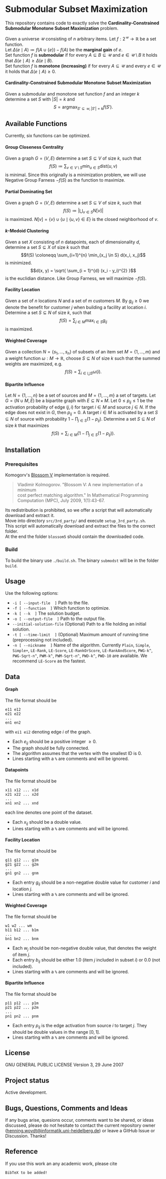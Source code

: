 
# Submodular Subset Maximization

This repository contains code to exactly solve the **Cardinality-Constrained Submodular Monotone Subset Maximization** problem.

Given a universe $\mathcal{U}$ consisting of $n$ arbitrary items. Let $f : 2^{\mathcal{U}} \to \mathbb{R}$ be a set function.      
Let $\Delta(e \mid A) \coloneqq f(A \cup \{e\}) - f(A)$ be the **marginal gain** of $e$.          
Set function $f$ is **submodular** if for every $A \subseteq B \subseteq \mathcal{U}$ and $e \in \mathcal{U} \setminus B$ it holds that $\Delta(e \mid A) \geq \Delta(e \mid B)$.        
Set function $f$ is **monotone (increasing)** if for every $A \subseteq \mathcal{U}$ and every $e \in \mathcal{U}$ it holds that $\Delta(e \mid A) \geq 0$.

#### Cardinality-Constrained Submodular Monotone Subset Maximization

Given a submodular and monotone set function $f$ and an integer $k$ determine a set $S$ with $|S| = k$ and        
$$S = \text{arg}\max_{S' \subseteq \mathcal{U}, |S'| = k} f(S').$$

## Available Functions

Currently, six functions can be optimized.

#### Group Closeness Centrality
Given a graph $G=(V, E)$ determine a set $S \subseteq V$ of size $k$, such that $$f(S) \coloneqq \sum_{v \in V \setminus S} \min_{u \in S} \text{dist}(u, v)$$ is minimal. Since this originally is a minimization problem, we will use Negative Group Farness $-f(S)$ as the function to maximize.

#### Partial Dominating Set
Given a graph $G=(V, E)$ determine a set $S \subseteq V$ of size $k$, such that $$f(S) \coloneqq |\bigcup_{v \in S} N[v]|$$ is maximized. $N[v] = \{v\} \cup \{u \mid \{u, v\} \in E\}$ is the closed neighborhood of $v$.

#### $k$-Medoid Clustering
Given a set $X$ consisting of $n$ datapoints, each of dimensionality $d$, determine a set $S \subseteq X$ of size $k$ such that $$f(S) \coloneqq \sum_{i=1}^{n} \min_{x_j \in S} d(x_i, x_j)$$ is minimized. $$d(x, y) = \sqrt{ \sum_{i = 1}^{d} (x_i - y_i)^{2} }$$ is the euclidian distance. Like Group Farness, we will maximize $-f(S)$.

#### Facility Location
Given a set of $n$ locations $N$ and a set of $m$ customers $M$. By $g_{ij} \geq 0$ we denote the benefit for customer $j$ when building a facility at location $i$. Determine a set $S \subseteq N$ of size $k$, such that $$f(S) = \sum_{j \in M} \max_{i \in S} g_{ij}$$ is maximized.

#### Weighted Coverage
Given a collection $N = \{s_1, \ldots, s_n\}$ of subsets of an item set $M = \{1, \ldots, m\}$ and a weight function $\omega: M \to \mathbb{R}$, choose $S \subseteq N$ of size $k$ such that the summed weights are maximized, e.g. $$f(S) = \sum_{i \in \bigcup S} \omega(i). $$

#### Bipartite Influence
Let $N = \{1, \ldots, n\}$ be a set of sources and $M = \{1, \ldots, m\}$ a set of targets. Let $G=(N \cup M, E)$ be a bipartite graph with $E \subseteq N \times M$. Let $0 \leq p_{ij} \leq 1$ be the activation probability of edge $(j, i)$ for target $i \in M$ and source $j \in N$. If the edge does not exist in $G$, then $p_{ij} = 0$. A target $i \in M$ is activated by a set $S \subseteq N$ of source with probability $1 - \prod_{j \in S}(1 - p_{ij})$. Determine a set $S \subseteq N$ of size $k$ that maximizes $$f(S) = \sum_{i \in M} \Big(1 - \prod_{j \in S}(1 - p_{ij})\Big). $$

## Installation

### Prerequisites

Komogorv's [Blossom V](https://pub.ista.ac.at/~vnk/software.html#BLOSSOM5) implementation is required.

> Vladimir Kolmogorov. "Blossom V: A new implementation of a minimum  
> cost perfect matching algorithm." In Mathematical Programming  
> Computation (MPC), July 2009, 1(1):43-67.

Its redistribution is prohibited, so we offer a script that will automatically download and extract it.  
Move into directory `src/3rd_party/` and execute `setup_3rd_party.sh`.  
This script will automatically download and extract the files to the correct folder.  
At the end the folder `blossom5` should contain the downloaded code.

### Build
To build the binary use `./build.sh`. The binary `submodst` will be in the folder `build`.

## Usage

Use the following options:

- `-i [ --input-file  ]` Path to the file.
- `-f [ --function  ]` Which function to optimize.
- `-k [ --k  ]` The solution budget.
- `-o [ --output-file  ]` Path to the output file.
- `--initial-solution-file` (Optional) Path to a file holding an initial solution.
- `-t [ --time-limit  ]` (Optional) Maximum amount of running time (preprocessing not included).
- `-n [ --nickname  ]` Name of the algorithm. Currently `Plain`, `Simple`, `Simple+`, `LE-Rank`, `LE-Score`, `LE-RankOrScore`, `LE-RankAndScore`, `PWG-k^`, `PWG-Sqrt-n^`, `PWM-k^`, `PWM-Sqrt-n^`, `PWD-k^`, `PWD-10` are available. We recommend `LE-Score` as the fastest.

## Data

#### Graph

The file format should be

```  
e11 e12  
e21 e22  
...  
en1 en2  
```
with `ei1 ei2` denoting edge $i$ of the graph.

- Each $e_{ij}$ should be a positive integer $\geq 0$.
- The graph should be fully connected.
- The algorithm assumes that the vertex with the smallest ID is 0.
- Lines starting with a `%` are comments and will be ignored.

#### Datapoints

The file format should be

```
x11 x12 ... x1d
x21 x22 ... x2d
...
xn1 xn2 ... xnd
```   
each line denotes one point of the dataset.

- Each $x_{ij}$ should be a double value.
- Lines starting with a `%` are comments and will be ignored.

#### Facility Location

The file format should be
```
g11 g12 ... g1m
g21 g22 ... g2m
...
gn1 gn2 ... gnm
```
- Each entry $g_{ij}$ should be a non-negative double value for customer $i$ and location $j$.
- Lines starting with a `%` are comments and will be ignored.

#### Weighted Coverage

The file format should be
```
w1 w2 ... wm
b11 b12 ... b1m
...
bn1 bn2 ... bnm
```
- Each $w_j$ should be non-negative double value, that denotes the weight of item $j$.
- Each entry $b_{ij}$ should be either 1.0 (item $j$ included in subset $i$) or 0.0 (not included).
- Lines starting with a `%` are comments and will be ignored.


#### Bipartite Influence

The file format should be
```
p11 p12 ... p1m
p21 p22 ... p2m
...
pn1 pn2 ... pnm
```
- Each entry $p_{ij}$ is the edge activation from source $i$ to target $j$. They should be double values in the range $[0, 1]$.
- Lines starting with a `%` are comments and will be ignored.


## License

GNU GENERAL PUBLIC LICENSE Version 3, 29 June 2007

## Project status

Active development.

## Bugs, Questions, Comments and Ideas

If any bugs arise, quesions occur, comments want to be shared, or ideas discussed, please do not hesitate to contact the current repository owner (henning.woydt@informatik.uni-heidelberg.de) or leave a GitHub Issue or Discussion. Thanks!

## Reference

If you use this work an any academic work, please cite
```
BibTeX to be added!
```
